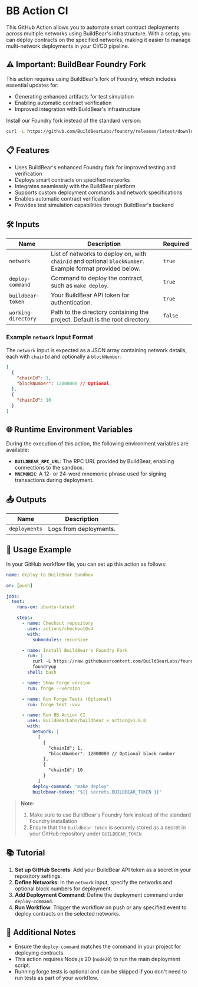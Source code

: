 # BB Action CI

This GitHub Action allows you to automate smart contract deployments across multiple networks using BuildBear's infrastructure. With a setup, you can deploy contracts on the specified networks, making it easier to manage multi-network deployments in your CI/CD pipeline.

## ⚠️ Important: BuildBear Foundry Fork

This action requires using BuildBear's fork of Foundry, which includes essential updates for:
- Generating enhanced artifacts for test simulation
- Enabling automatic contract verification
- Improved integration with BuildBear's infrastructure

Install our Foundry fork instead of the standard version:
```bash
curl -L https://github.com/BuildBearLabs/foundry/releases/latest/download/foundry_nightly_linux_amd64.tar.gz | tar xzf - -C ~/.foundry/bin/
```

## 📋 Features

- Uses BuildBear's enhanced Foundry fork for improved testing and verification
- Deploys smart contracts on specified networks
- Integrates seamlessly with the BuildBear platform
- Supports custom deployment commands and network specifications
- Enables automatic contract verification
- Provides test simulation capabilities through BuildBear's backend

## 🛠️ Inputs

| Name               | Description                                                                                              | Required |
| ------------------ | -------------------------------------------------------------------------------------------------------- | -------- |
| `network`          | List of networks to deploy on, with `chainId` and optional `blockNumber`. Example format provided below. | `true`   |
| `deploy-command`   | Command to deploy the contract, such as `make deploy`.                                                   | `true`   |
| `buildbear-token`  | Your BuildBear API token for authentication.                                                             | `true`   |
| `working-directory`| Path to the directory containing the project. Default is the root directory.                             | `false`  |

### Example `network` Input Format

The `network` input is expected as a JSON array containing network details, each with `chainId` and optionally a `blockNumber`:

```json
[
  {
    "chainId": 1,
    "blockNumber": 12000000 // Optional
  },
  {
    "chainId": 10
  }
]
```

## 🌐 Runtime Environment Variables  

During the execution of this action, the following environment variables are available:

- **`BUILDBEAR_RPC_URL`**: The RPC URL provided by BuildBear, enabling connections to the sandbox.  
- **`MNEMONIC`**: A 12- or 24-word mnemonic phrase used for signing transactions during deployment.  

## 📤 Outputs

| Name          | Description              |
| ------------- | ------------------------ |
| `deployments` | Logs from deployments.   |

## 🚀 Usage Example

In your GitHub workflow file, you can set up this action as follows:

```yaml
name: deploy to BuildBear Sandbox

on: [push]

jobs:
  test:
    runs-on: ubuntu-latest

    steps:
      - name: Checkout repository
        uses: actions/checkout@v4
        with:
          submodules: recursive

      - name: Install BuildBear's Foundry Fork
        run: |
          curl -L https://raw.githubusercontent.com/BuildBearLabs/foundry/master/foundryup/install | bash
          foundryup
        shell: bash

      - name: Show Forge version
        run: forge --version

      - name: Run Forge Tests (Optional)
        run: forge test -vvv

      - name: Run BB Action CI
        uses: BuildBearLabs/buildbear_x_action@v1.0.0
        with:
          network: |
            [
              {
                "chainId": 1,
                "blockNumber": 12000000 // Optional block number
              },
              {
                "chainId": 10
              }
            ]
          deploy-command: "make deploy"
          buildbear-token: "${{ secrets.BUILDBEAR_TOKEN }}"
```

> **Note:** 
> 1. Make sure to use BuildBear's Foundry fork instead of the standard Foundry installation
> 2. Ensure that the `buildbear-token` is securely stored as a secret in your GitHub repository under `BUILDBEAR_TOKEN`

## 📚 Tutorial

1. **Set up GitHub Secrets**: Add your BuildBear API token as a secret in your repository settings.
2. **Define Networks**: In the `network` input, specify the networks and optional block numbers for deployment.
3. **Add Deployment Command**: Define the deployment command under `deploy-command`.
4. **Run Workflow**: Trigger the workflow on push or any specified event to deploy contracts on the selected networks.

## 📘 Additional Notes

- Ensure the `deploy-command` matches the command in your project for deploying contracts.
- This action requires Node.js 20 (`node20`) to run the main deployment script.
- Running forge tests is optional and can be skipped if you don't need to run tests as part of your workflow.
